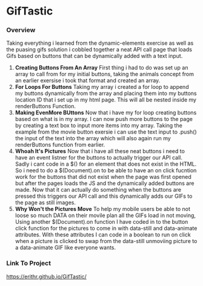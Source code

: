 # GifTastic

### Overview
Taking everything i learned from the dynamic-elements exercise as well as the puasing gifs solution i cobbled together a neat API call 
page that loads Gifs based on buttons that can be dynamically added with a text input.

1. **Creating Buttons From An Array**
    First thing i had to do was set up an array to call from for my initial buttons, taking the animals concept from an earlier exersise i took that format and created an array.
2. **For Loops For Buttons**
    Taking my array i created a for loop to append my buttons dynamically from the array and placing them into my buttons location ID that i set up in my html page. This will all be nested inside my renderButtons Function.
3. **Making EvenMore BUttons**
    Now that i have my for loop creating buttons based on what is in my array. I can now push more buttons to the page by creating a text box to input more items into my array. Taking the example from the movie button exersie i can use the text input to .push() the input of the text into the array which will also again run my renderButtons function from earlier.
4. **Whoah It's Pictures**
    Now that i have all these neat buttons i need to have an event listner for the buttons to actually trigger our API call. Sadly i cant code in a $() for an element that does not exist in the HTML. So i need to do a $(Document).on to be able to have an on click fucntion work for the buttons that did not exist when the page was first opened but after the pages loads the JS and the dynamically added buttons are made. Now that it can actually do something when the buttons are pressed this triggers our API call and this dynamically adds our GIFs to the page as still images. 
5. **Why Won't the Pictures Move**
    To help my mobile users be able to not loose so much DATA on their movile plan all the GIFs load in not moving, Using another $(Document).on function I have coded in to the button click function for the pictures to come in with data-still and data-animate attributes. With these attributes I can code in a boolean to run on click when a picture is clicked to swap from the data-still unmoviing picture to a data-animate GIF like everyone wants. 

### Link To Project
https://erithr.github.io/GifTastic/
